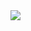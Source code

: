 <img src="https://capsule-render.vercel.app/api?type=wave&theme=tokyonight&height=300&section=header&text=seokju's%20github&fontSize=90" />
